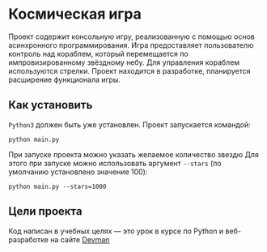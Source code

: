 # Космическая игра
Проект содержит консольную игру, реализованную с помощью основ асинхронного программирования. Игра предоставляет пользователю
контроль над кораблем, который перемещается по импровизированному звёздному небу. Для управления кораблем
используются стрелки. Проект находится в разработке, планируется расширение функционала игры.
## Как установить
`Python3` должен быть уже установлен.
Проект запускается командой: 
```commandline
python main.py           
```
При запуске проекта можно указать желаемое количество звездю Для этого при запуске можно использовать аргумент 
`--stars` (по умолчанию установлено значение 100):
```commandline
python main.py --stars=1000           
```
## Цели проекта
Код написан в учебных целях — это урок в курсе по Python и веб-разработке на сайте [Devman](https://dvmn.org)